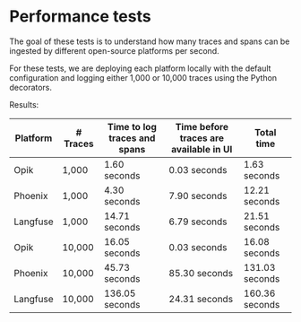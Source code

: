 # Performance tests

The goal of these tests is to understand how many traces and spans can be ingested by different open-source platforms per second. 

For these tests, we are deploying each platform locally with the default configuration and logging either 1,000 or 10,000 traces using the Python decorators.

Results:

| Platform | # Traces | Time to log traces and spans | Time before traces are available in UI | Total time     |
|----------|----------|------------------------------|----------------------------------------|----------------|
| Opik     | 1,000    | 1.60 seconds                 | 0.03 seconds                           | 1.63   seconds |
| Phoenix  | 1,000    | 4.30 seconds                 | 7.90 seconds                           | 12.21 seconds  |
| Langfuse | 1,000    | 14.71 seconds                | 6.79 seconds                           | 21.51 seconds  |
| Opik     | 10,000   | 16.05 seconds                | 0.03 seconds                           | 16.08  seconds |
| Phoenix  | 10,000   | 45.73 seconds                | 85.30 seconds                          | 131.03 seconds |
| Langfuse | 10,000   | 136.05 seconds               | 24.31 seconds                          | 160.36 seconds |
